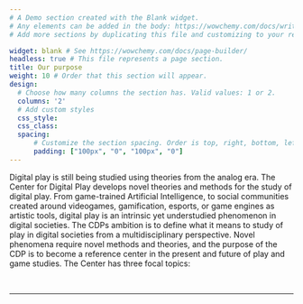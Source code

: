 ```yaml
---
# A Demo section created with the Blank widget.
# Any elements can be added in the body: https://wowchemy.com/docs/writing-markdown-latex/
# Add more sections by duplicating this file and customizing to your requirements.

widget: blank # See https://wowchemy.com/docs/page-builder/
headless: true # This file represents a page section.
title: Our purpose
weight: 10 # Order that this section will appear.
design:
  # Choose how many columns the section has. Valid values: 1 or 2.
  columns: '2'
  # Add custom styles
  css_style:
  css_class:
  spacing:
      # Customize the section spacing. Order is top, right, bottom, left.
      padding: ["100px", "0", "100px", "0"]
---
```


Digital play is still being studied using theories from the analog era. The Center for Digital Play develops novel theories and methods for the study of digital play. From game-trained Artificial Intelligence, to social communities created around videogames, gamification, esports, or game engines as artistic tools, digital play is an intrinsic yet understudied phenomenon in digital societies.
The CDPs ambition is to define what it means to study of play in digital societies from a multidisciplinary perspective. Novel phenomena require novel methods and theories, and the purpose of the CDP is to become a reference center in the present and future of play and game studies. 
The Center has three focal topics:

 <br />

___
